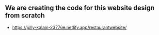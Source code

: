 ## We are creating the code for this website design from scratch

- https://jolly-kalam-23776e.netlify.app/restaurantwebsite/